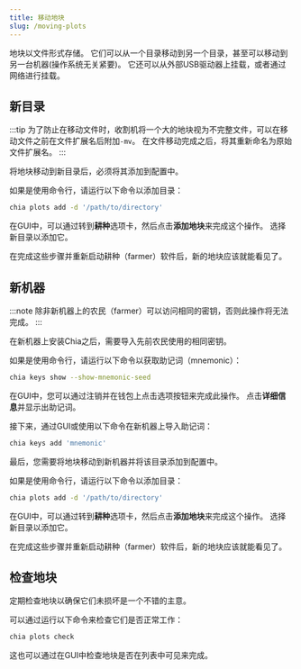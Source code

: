 ```yaml
---
title: 移动地块
slug: /moving-plots
---
```


地块以文件形式存储。 它们可以从一个目录移动到另一个目录，甚至可以移动到另一台机器(操作系统无关紧要)。 它还可以从外部USB驱动器上挂载，或者通过网络进行挂载。

## 新目录

:::tip
为了防止在移动文件时，收割机将一个大的地块视为不完整文件，可以在移动文件之前在文件扩展名后附加`-mv`。 在文件移动完成之后，将其重新命名为原始文件扩展名。
:::

将地块移动到新目录后，必须将其添加到配置中。

如果是使用命令行，请运行以下命令以添加目录：

```bash
chia plots add -d '/path/to/directory'
```

在GUI中，可以通过转到**耕种**选项卡，然后点击**添加地块**来完成这个操作。 选择新目录以添加它。

在完成这些步骤并重新启动耕种（farmer）软件后，新的地块应该就能看见了。

## 新机器

:::note
除非新机器上的农民（farmer）可以访问相同的密钥，否则此操作将无法完成。
:::

在新机器上安装Chia之后，需要导入先前农民使用的相同密钥。

如果是使用命令行，请运行以下命令以获取助记词（mnemonic）：

```bash
chia keys show --show-mnemonic-seed
```

在GUI中，您可以通过注销并在钱包上点击选项按钮来完成此操作。 点击**详细信息**并显示出助记词。

接下来，通过GUI或使用以下命令在新机器上导入助记词：

```bash
chia keys add 'mnemonic'
```

最后，您需要将地块移动到新机器并将该目录添加到配置中。

如果是使用命令行，请运行以下命令以添加目录：

```bash
chia plots add -d '/path/to/directory'
```

在GUI中，可以通过转到**耕种**选项卡，然后点击**添加地块**来完成这个操作。 选择新目录以添加它。

在完成这些步骤并重新启动耕种（farmer）软件后，新的地块应该就能看见了。

## 检查地块

定期检查地块以确保它们未损坏是一个不错的主意。

可以通过运行以下命令来检查它们是否正常工作：

```bash
chia plots check
```

这也可以通过在GUI中检查地块是否在列表中可见来完成。
